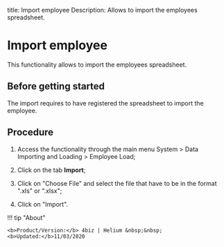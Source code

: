 title: Import employee
Description: Allows to import the employees spreadsheet.
# Import employee

This functionality allows to import the employees spreadsheet.

Before getting started
--------------------------

The import requires to have registered the spreadsheet to import the employee.

Procedure
-------------

1.  Access the functionality through the main menu System \> Data Importing and
    Loading \> Employee Load;

2.  Click on the tab **Import**;

3.  Click on "Choose File" and select the file that have to be in the format
    ".xls" or ".xlsx";

4.  Click on "Import".


!!! tip "About"

    <b>Product/Version:</b> 4biz | Helium &nbsp;&nbsp;
    <b>Updated:</b>11/03/2020
